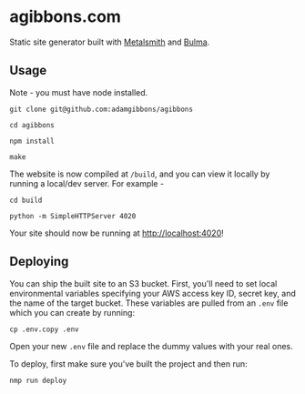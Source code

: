 # agibbons.com

Static site generator built with [Metalsmith](http://www.metalsmith.io/) and [Bulma]().

## Usage

Note - you must have node installed.

```
git clone git@github.com:adamgibbons/agibbons

cd agibbons

npm install

make
```

The website is now compiled at `/build`, and you can view it locally by running a local/dev server. For example - 

```
cd build

python -m SimpleHTTPServer 4020
```

Your site should now be running at [http://localhost:4020](http://localhost:4020)!

## Deploying

You can ship the built site to an S3 bucket. First, you'll need to set local environmental variables specifying your AWS access key ID, secret key, and the name of the target bucket. These variables are pulled from an `.env` file which you can create by running:

```
cp .env.copy .env
```

Open your new `.env` file and replace the dummy values with your real ones.

To deploy, first make sure you've built the project and then run:

```
nmp run deploy
```
